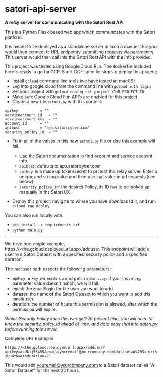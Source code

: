 # satori-api-server
**A relay server for communicating with the Satori Rest API**

This is a Python Flask-based web app which communicates with the Satori platform.

It is meant to be deployed as a standalone server in such a manner that you would then connect to URL endpoints, submitting requests via parameters. This server would then call into the Satori Rest API with the info provided.

This project was tested using Google Cloud Run. The dockerfile included here is ready to go for GCP. Short GCP-specific steps to deploy this project:

- Install ```gcloud``` command line tools (we have tested on macOS)
- Log into google cloud from the command line with ```gcloud auth login```
- Set your project with ```gcloud config set project YOUR_PROJECT_ID```
- Make sure Google Cloud Run API's are enabled for this project
- Create a new file ```satori.py``` with this content:

```
apikey 			= ""
serviceaccount_id 	= ""
serviceaccount_key	= ""
account_id		= ""
apihost			= "app.satoricyber.com"
security_policy_id	= ""
```

- Fill in all of the values in this new ```satori.py``` file or else this example will fail. 
	- Use the Satori documentation to find account and service account info. 
	- ```apihost```: defaults to app.satoricyber.com
	- ```apikey```: is a made up token/secret to protect this relay server. Enter a unique and strong value and then use that value in url requests (see below)
	- ```security_policy_id```: the desired Policy, its ID has to be looked up manually in the Satori UX.

- Deploy this project: navigate to where you have downloaded it, and run: ```gcloud run deploy```

You can also run locally with:

- ```pip install -r requirements.txt```
- ```python main.py```

___

We have one simple example, https://<the.gcloud.deployed.url.app>/adduser. This endpoint will add a user to a Satori Dataset with a specified security policy and a specified duration.


The ```/adduser``` path expects the following parameters:

- apikey: a key we made up and put in ```satori.py```. If your incoming parameter value doesn't match, we will fail.
- email: the email/login for the user you want to add.
- dataset: the name of the Satori Dataset to which you want to add this email/user.
- duration: the number of hours this permission is allowed, after which the permission will expire.

_Which Security Policy does the user get? At present time, you will need to know the security_policy_id ahead of time, and data enter that into satori.py before running this server._

Complete URL Example: 

```https://<the.gcloud.deployed.url.app>/adduser?apikey=asdklj33489&email=youremail@yourcompany.com&dataset=A%20Satori%20Dataset&duration=20```

This would add youremail@yourcompany.com to a Satori dataset called "A Satori Dataset" for the next 20 hours.

